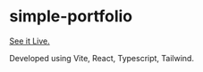 # simple-portfolio

[See it Live.](https://rddev0.github.io/)

Developed using Vite, React, Typescript, Tailwind.